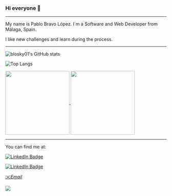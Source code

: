 ### Hi everyone 👋
---

My name is Pablo Bravo López. I´m a Software and Web Developer from Málaga, Spain.


I like new challenges and learn during the process.

---
![blosky01's GitHub stats](https://github-readme-stats.vercel.app/api?username=blosky01&show_icons=true&theme=transparent)

![Top Langs](https://github-readme-stats.vercel.app/api/top-langs/?username=blosky01&hide_progress=true&theme=transparent)


<a href="https://github.com/blosky01/github-readme-stats">
  <img height=200 align="center" src="[https://github-readme-stats.vercel.app/api?username=anuraghazra](https://github-readme-stats.vercel.app/api?username=blosky01&show_icons=true&theme=transparent)" />
</a>
<a href="https://github.com/blosky01/convoychat">
  <img height=200 align="center" src="[https://github-readme-stats.vercel.app/api/top-langs?username=anuraghazra&layout=compact&langs_count=8&card_width=320](https://github-readme-stats.vercel.app/api/top-langs/?username=blosky01&hide_progress=true&theme=transparent)" />
</a>

---

You can find me at: 

[![LinkedIn Badge](https://img.shields.io/badge/LinkedIn-Profile-informational?style=flat&logo=linkedin&logoColor=white&color=0D76A8)](https://www.linkedin.com/in/pablo-bravo-lopez-404518231/)


[![LinkedIn Badge](https://img.shields.io/twitter/follow/01PabloBravo?style=social
)](https://twitter.com/01PabloBravo)

[✉️*Email*](mailto:bravo.lopezpablo01@gmail.com)

![](https://komarev.com/ghpvc/?username=blosky01)
